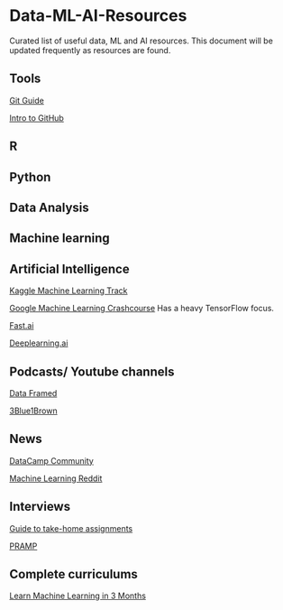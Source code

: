 # Data-ML-AI-Resources
Curated list of useful data, ML and AI resources. This document will be updated frequently as resources are found.

## Tools

[Git Guide](https://flaviocopes.com/git-guide/)

[Intro to GitHub](https://medium.freecodecamp.org/a-developers-introduction-to-github-1034fa55c0db)

## R

## Python

## Data Analysis

## Machine learning

## Artificial Intelligence

[Kaggle Machine Learning Track](https://www.kaggle.com/learn/machine-learning)

[Google Machine Learning Crashcourse](https://developers.google.com/machine-learning/crash-course/)
Has a heavy TensorFlow focus.

[Fast.ai](http://www.fast.ai/)

[Deeplearning.ai](https://www.deeplearning.ai/)

## Podcasts/ Youtube channels

[Data Framed](https://www.datacamp.com/community/podcast)

[3Blue1Brown](https://www.youtube.com/channel/UCYO_jab_esuFRV4b17AJtAw)

## News

[DataCamp Community](https://www.datacamp.com/community)

[Machine Learning Reddit](https://www.reddit.com/r/MachineLearning/)


## Interviews

[Guide to take-home assignments](https://medium.freecodecamp.org/the-essential-guide-to-take-home-coding-challenges-a0e746220dd7)

[PRAMP](https://www.pramp.com/)

## Complete curriculums

[Learn Machine Learning in 3 Months](https://github.com/llSourcell/Learn_Machine_Learning_in_3_Months)
